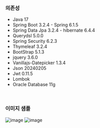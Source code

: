 ### 의존성
- Java 17
- Spring Boot 3.2.4 - Spring 6.1.5
- Spring Data Jpa 3.2.4 - hibernate 6.4.4
- Querydsl 5.0.0
- Spring Security 6.2.3
- Thymeleaf 3.2.4
- BootStrap 5.1.3
- jquery 3.6.0
- Vanillajs-Datepicker 1.3.4
- Json 20240205
- Jwt 0.11.5
- Lombok
- Oracle Database 11g

</br>

### 이미지 샘플
![image](https://github.com/ksm1569/greenmro-mobile/assets/34292113/6f519484-8528-4ac8-a996-d577b39b4ec1)
![image](https://github.com/ksm1569/greenmro-mobile/assets/34292113/fcd59fcf-7654-4996-8876-4121d82d9b4d)



